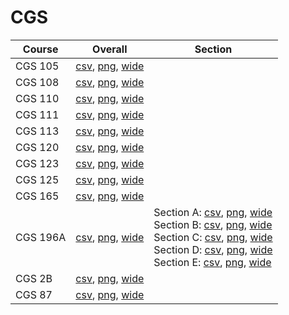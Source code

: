 # CGS

| Course | Overall | Section |
| ------ | ------- | ------- |
| CGS 105 | [csv](https://github.com/UCSD-Historical-Enrollment-Data/2023Winter/blob/main/overall/CGS%20105.csv), [png](https://raw.githubusercontent.com/UCSD-Historical-Enrollment-Data/2023Winter/main/plot_overall/CGS%20105.png), [wide](https://raw.githubusercontent.com/UCSD-Historical-Enrollment-Data/2023Winter/main/plot_overall_wide/CGS%20105.png) |  |
| CGS 108 | [csv](https://github.com/UCSD-Historical-Enrollment-Data/2023Winter/blob/main/overall/CGS%20108.csv), [png](https://raw.githubusercontent.com/UCSD-Historical-Enrollment-Data/2023Winter/main/plot_overall/CGS%20108.png), [wide](https://raw.githubusercontent.com/UCSD-Historical-Enrollment-Data/2023Winter/main/plot_overall_wide/CGS%20108.png) |  |
| CGS 110 | [csv](https://github.com/UCSD-Historical-Enrollment-Data/2023Winter/blob/main/overall/CGS%20110.csv), [png](https://raw.githubusercontent.com/UCSD-Historical-Enrollment-Data/2023Winter/main/plot_overall/CGS%20110.png), [wide](https://raw.githubusercontent.com/UCSD-Historical-Enrollment-Data/2023Winter/main/plot_overall_wide/CGS%20110.png) |  |
| CGS 111 | [csv](https://github.com/UCSD-Historical-Enrollment-Data/2023Winter/blob/main/overall/CGS%20111.csv), [png](https://raw.githubusercontent.com/UCSD-Historical-Enrollment-Data/2023Winter/main/plot_overall/CGS%20111.png), [wide](https://raw.githubusercontent.com/UCSD-Historical-Enrollment-Data/2023Winter/main/plot_overall_wide/CGS%20111.png) |  |
| CGS 113 | [csv](https://github.com/UCSD-Historical-Enrollment-Data/2023Winter/blob/main/overall/CGS%20113.csv), [png](https://raw.githubusercontent.com/UCSD-Historical-Enrollment-Data/2023Winter/main/plot_overall/CGS%20113.png), [wide](https://raw.githubusercontent.com/UCSD-Historical-Enrollment-Data/2023Winter/main/plot_overall_wide/CGS%20113.png) |  |
| CGS 120 | [csv](https://github.com/UCSD-Historical-Enrollment-Data/2023Winter/blob/main/overall/CGS%20120.csv), [png](https://raw.githubusercontent.com/UCSD-Historical-Enrollment-Data/2023Winter/main/plot_overall/CGS%20120.png), [wide](https://raw.githubusercontent.com/UCSD-Historical-Enrollment-Data/2023Winter/main/plot_overall_wide/CGS%20120.png) |  |
| CGS 123 | [csv](https://github.com/UCSD-Historical-Enrollment-Data/2023Winter/blob/main/overall/CGS%20123.csv), [png](https://raw.githubusercontent.com/UCSD-Historical-Enrollment-Data/2023Winter/main/plot_overall/CGS%20123.png), [wide](https://raw.githubusercontent.com/UCSD-Historical-Enrollment-Data/2023Winter/main/plot_overall_wide/CGS%20123.png) |  |
| CGS 125 | [csv](https://github.com/UCSD-Historical-Enrollment-Data/2023Winter/blob/main/overall/CGS%20125.csv), [png](https://raw.githubusercontent.com/UCSD-Historical-Enrollment-Data/2023Winter/main/plot_overall/CGS%20125.png), [wide](https://raw.githubusercontent.com/UCSD-Historical-Enrollment-Data/2023Winter/main/plot_overall_wide/CGS%20125.png) |  |
| CGS 165 | [csv](https://github.com/UCSD-Historical-Enrollment-Data/2023Winter/blob/main/overall/CGS%20165.csv), [png](https://raw.githubusercontent.com/UCSD-Historical-Enrollment-Data/2023Winter/main/plot_overall/CGS%20165.png), [wide](https://raw.githubusercontent.com/UCSD-Historical-Enrollment-Data/2023Winter/main/plot_overall_wide/CGS%20165.png) |  |
| CGS 196A | [csv](https://github.com/UCSD-Historical-Enrollment-Data/2023Winter/blob/main/overall/CGS%20196A.csv), [png](https://raw.githubusercontent.com/UCSD-Historical-Enrollment-Data/2023Winter/main/plot_overall/CGS%20196A.png), [wide](https://raw.githubusercontent.com/UCSD-Historical-Enrollment-Data/2023Winter/main/plot_overall_wide/CGS%20196A.png) | Section A: [csv](https://github.com/UCSD-Historical-Enrollment-Data/2023Winter/blob/main/section/CGS%20196A_A.csv), [png](https://raw.githubusercontent.com/UCSD-Historical-Enrollment-Data/2023Winter/main/plot_section/CGS%20196A_A.png), [wide](https://raw.githubusercontent.com/UCSD-Historical-Enrollment-Data/2023Winter/main/plot_section_wide/CGS%20196A_A.png)<br>Section B: [csv](https://github.com/UCSD-Historical-Enrollment-Data/2023Winter/blob/main/section/CGS%20196A_B.csv), [png](https://raw.githubusercontent.com/UCSD-Historical-Enrollment-Data/2023Winter/main/plot_section/CGS%20196A_B.png), [wide](https://raw.githubusercontent.com/UCSD-Historical-Enrollment-Data/2023Winter/main/plot_section_wide/CGS%20196A_B.png)<br>Section C: [csv](https://github.com/UCSD-Historical-Enrollment-Data/2023Winter/blob/main/section/CGS%20196A_C.csv), [png](https://raw.githubusercontent.com/UCSD-Historical-Enrollment-Data/2023Winter/main/plot_section/CGS%20196A_C.png), [wide](https://raw.githubusercontent.com/UCSD-Historical-Enrollment-Data/2023Winter/main/plot_section_wide/CGS%20196A_C.png)<br>Section D: [csv](https://github.com/UCSD-Historical-Enrollment-Data/2023Winter/blob/main/section/CGS%20196A_D.csv), [png](https://raw.githubusercontent.com/UCSD-Historical-Enrollment-Data/2023Winter/main/plot_section/CGS%20196A_D.png), [wide](https://raw.githubusercontent.com/UCSD-Historical-Enrollment-Data/2023Winter/main/plot_section_wide/CGS%20196A_D.png)<br>Section E: [csv](https://github.com/UCSD-Historical-Enrollment-Data/2023Winter/blob/main/section/CGS%20196A_E.csv), [png](https://raw.githubusercontent.com/UCSD-Historical-Enrollment-Data/2023Winter/main/plot_section/CGS%20196A_E.png), [wide](https://raw.githubusercontent.com/UCSD-Historical-Enrollment-Data/2023Winter/main/plot_section_wide/CGS%20196A_E.png) |
| CGS 2B | [csv](https://github.com/UCSD-Historical-Enrollment-Data/2023Winter/blob/main/overall/CGS%202B.csv), [png](https://raw.githubusercontent.com/UCSD-Historical-Enrollment-Data/2023Winter/main/plot_overall/CGS%202B.png), [wide](https://raw.githubusercontent.com/UCSD-Historical-Enrollment-Data/2023Winter/main/plot_overall_wide/CGS%202B.png) |  |
| CGS 87 | [csv](https://github.com/UCSD-Historical-Enrollment-Data/2023Winter/blob/main/overall/CGS%2087.csv), [png](https://raw.githubusercontent.com/UCSD-Historical-Enrollment-Data/2023Winter/main/plot_overall/CGS%2087.png), [wide](https://raw.githubusercontent.com/UCSD-Historical-Enrollment-Data/2023Winter/main/plot_overall_wide/CGS%2087.png) |  |
